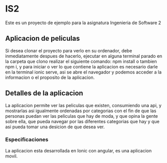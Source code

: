 # IS2
Este es un proyecto de ejemplo para la asignatura Ingenieria de Software 2

## Aplicacion de peliculas
Si desea clonar el proyecto para verlo en su ordenador, debe inmediatamente despues de hacerlo, ejecutar en alguna terminal parado en la carpeta que clono realizar el siguiente comando: npm install o tambien npm i, y para iniciar o ver lo que contiene la aplicacion es necesario darle en la terminal ionic serve, asi se abre el navegador y podemos acceder a la informacion o el proposito de la aplicacion.


## Detalles de la aplicacion
La aplicacion permite ver las peliculas que existen, consumiendo una api, y mostrarlas asi igualmente ordenadas por categorias con el fin de que las personas puedan ver las peliculas que hay de moda, y que opina la gente sobre ella, que pueda navegar por las diferentes categorias que hay y que asi pueda tomar una desicion de que desea ver.

### Especificaciones
La aplicacion esta desarrollada en Ionic con angular, es una aplicacion movil.


